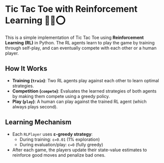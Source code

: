 # Tic Tac Toe with Reinforcement Learning 🤖❌⭕️

This is a simple implementation of Tic Tac Toe using **Reinforcement Learning (RL)** in Python. The RL agents learn to play the game by training through self-play, and can eventually compete with each other or a human player.

## How It Works

- **Training (`train`)**: Two RL agents play against each other to learn optimal strategies.
- **Competition (`compete`)**: Evaluates the learned strategies of both agents by making them compete using a greedy policy.
- **Play (`play`)**: A human can play against the trained RL agent (which always plays second).

## Learning Mechanism

- Each `RLPlayer` uses **ε-greedy strategy**:
  - During training: `ε=0.01` (1% exploration)
  - During evaluation/play: `ε=0` (fully greedy)
- After each game, the players update their state-value estimates to reinforce good moves and penalize bad ones.


